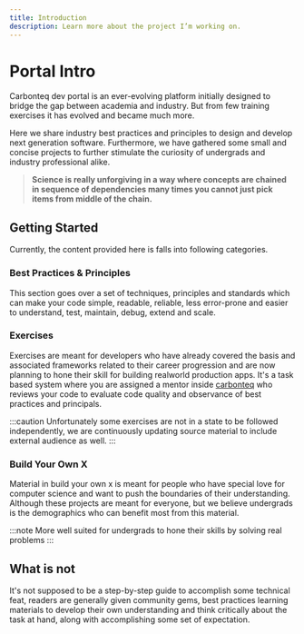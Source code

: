 ```yaml
---
title: Introduction
description: Learn more about the project I’m working on.
---
```



# Portal Intro

Carbonteq dev portal is an ever-evolving platform initially designed to bridge the gap between academia and industry. But from few training exercises it has evolved and became much more.

Here we share industry best practices and principles to design and develop next generation software. Furthermore, we have gathered some small and concise projects to further stimulate the curiosity of undergrads and industry professional alike.

> **Science is really unforgiving in a way where concepts are chained in sequence of dependencies many times you cannot just pick items from middle of the chain.**

## Getting Started

Currently, the content provided here is falls into following categories.

### Best Practices & Principles

This section goes over a set of techniques, principles and standards which can make your code simple, readable, reliable, less error-prone and easier to understand, test, maintain, debug, extend and scale.

### Exercises

Exercises are meant for developers who have already covered the basis and associated frameworks related to their career progression and are now planning to hone their skill for building realworld production apps. It's a task based system where you are assigned a mentor inside [carbonteq](https://carbonteq.com/) who reviews your code to evaluate code quality and observance of best practices and principals.

:::caution
Unfortunately some exercises are not in a state to be followed independently, we are continuously updating source material to include external audience as well.
:::

### Build Your Own X

Material in build your own x is meant for people who have special love for computer science and want to push the boundaries of their understanding. Although these projects are meant for everyone, but we believe undergrads is the demographics who can benefit most from this material.

:::note
More well suited for undergrads to hone their skills by solving real problems
:::

## What is not

It's not supposed to be a step-by-step guide to accomplish some technical feat, readers are generally given community gems, best practices learning materials to develop their own understanding and think critically about the task at hand, along with accomplishing some set of expectation.
